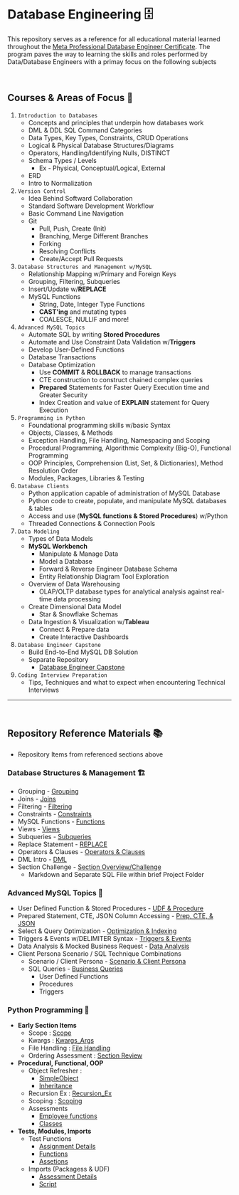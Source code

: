 # Database Engineering 🗄️
This repository serves as a reference for all educational material learned throughout the [Meta Professional Database Engineer Certificate](https://www.coursera.org/professional-certificates/meta-database-engineer). The program paves the way to learning the skills and roles performed by Data/Database Engineers with a primay focus on the following subjects

<br>

## **Courses & Areas of Focus 🔦**
1. `Introduction to Databases`
    - Concepts and principles that underpin how databases work
    - DML & DDL SQL Command Categories
    - Data Types, Key Types, Constraints, CRUD Operations
    - Logical & Physical Database Structures/Diagrams
    - Operators, Handling/Identifying Nulls, DISTINCT
    - Schema Types / Levels
        - Ex - Physical, Conceptual/Logical, External
    - ERD
    - Intro to Normalization
2. `Version Control`
    - Idea Behind Softward Collaboration
    - Standard Software Development Workflow
    - Basic Command Line Navigation
    - Git
        * Pull, Push, Create (Init)
        * Branching, Merge Different Branches
        * Forking
        * Resolving Conflicts
        * Create/Accept Pull Requests
3. `Database Structures and Management w/MySQL`
    - Relationship Mapping w/Primary and Foreign Keys
    - Grouping, Filtering, Subqueries
    - Insert/Update w/**REPLACE**
    - MySQL Functions
        * String, Date, Integer Type Functions
        * **CAST'ing** and mutating types
        * COALESCE, NULLIF and more!
4. `Advanced MySQL Topics`
    - Automate SQL by writing **Stored Procedures**
    - Automate and Use Constraint Data Validation w/**Triggers**
    - Develop User-Defined Functions
    - Database Transactions
    - Database Optimization
        * Use **COMMIT** & **ROLLBACK** to manage transactions
        * CTE construction to construct chained complex queries
        * **Prepared** Statements for Faster Query Execution time and Greater Security
        * Index Creation and value of **EXPLAIN** statement for Query Execution
5. `Programming in Python`
    - Foundational programming skills w/basic Syntax
    - Objects, Classes, & Methods
    - Exception Handling, File Handling, Namespacing and Scoping
    - Procedural Programming, Algorithmic Complexity (Big-O), Functional Programming
    - OOP Principles, Comprehension (List, Set, & Dictionaries), Method Resolution Order
    - Modules, Packages, Libraries & Testing
6. `Database Clients`
    - Python application capable of administration of MySQL Database
    - Python code to create, populate, and manipulate MySQL databases & tables
    - Access and use (**MySQL functions & Stored Procedures**) w/Python
    - Threaded Connections & Connection Pools
7. `Data Modeling`
    - Types of Data Models
    - **MySQL Workbench**
        - Manipulate & Manage Data
        - Model a Database
        - Forward & Reverse Engineer Database Schema
        - Entity Relationship Diagram Tool Exploration
    - Overview of Data Warehousing
        * OLAP/OLTP database types for analytical analysis against real-time data processing
    - Create Dimensional Data Model 
        * Star & Snowflake Schemas
    - Data Ingestion & Visualization w/**Tableau**
        * Connect & Prepare data 
        * Create Interactive Dashboards
8. `Database Engineer Capstone`
    - Build End-to-End MySQL DB Solution
    - Separate Repository
        - [Database Engineer Capstone](https://github.com/craigtrupp/db-capstone-project/tree/main)
9. `Coding Interview Preparation`
    - Tips, Techniques and what to expect when encountering Technical Interviews

---

<br>

## **Repository Reference Materials** 📚
* Repository Items from referenced sections above

### **Database Structures & Management** 🏗️
* Grouping - [Grouping](/MySQL_Structures_Management/Grouping_data.md)
* Joins - [Joins](/MySQL_Structures_Management/Joins.md)
* Filtering - [Filtering](/MySQL_Structures_Management/Filtering_Data.md)
* Constraints - [Constraints](/MySQL_Structures_Management/Constraints.md)
* MySQL Functions - [Functions](/MySQL_Structures_Management/MySQL_Funcs.md)
* Views - [Views](/MySQL_Structures_Management/Views_Lab.md)
* Subqueries - [Subqueries](/MySQL_Structures_Management/Subqueries.md)
* Replace Statement - [REPLACE](/MySQL_Structures_Management/Replace_Lab.md)
* Operators & Clauses - [Operators & Clauses](/MySQL_Structures_Management/Operators_Clasuse_Endwk1.md)
* DML Intro - [DML](/MySQL_Structures_Management/ChngALTERStructure.md)
* Section Challenge - [Section Overview/Challenge](/MySQL_Structures_Management/MySQLDB_Project)
    - Markdown and Separate SQL File within brief Project Folder

### **Advanced MySQL Topics** 🎯
* User Defined Function & Stored Procedures - [UDF & Procedure](/AdvMySQL_Topics/Dev_Funcs.md)
* Prepared Statement, CTE, JSON Column Accessing - [Prep, CTE, & JSON](/AdvMySQL_Topics/Optimization_Techniques.md)
* Select & Query Optimization - [Optimization & Indexing](/AdvMySQL_Topics/Select_Optimization.md)
* Triggers & Events w/DELIMITER Syntax - [Triggers & Events](/AdvMySQL_Topics/Triggers.md)
* Data Analysis & Mocked Business Request - [Data Analysis](/AdvMySQL_Topics/Data_Analysis_MySQL.md)
* Client Persona Scenario / SQL Technique Combinations 
    - Scenario / Client Persona - [Scenario & Client Persona](/AdvMySQL_Topics/Closing_Course_Task/DAnalysis_Client_Persona.md)
    - SQL Queries - [Business Queries](/AdvMySQL_Topics/Closing_Course_Task/Client_Persona_Queries.sql)
        - User Defined Functions
        * Procedures
        * Triggers

### **Python Programming** 🐍
* **Early Section Items**
    - Scope : [Scope](/PythonProgramming/Wk1_Wk2_Items/ScopeReview.py)
    - Kwargs : [Kwargs_Args](/PythonProgramming/Wk1_Wk2_Items/kwargs_args.py)
    - File Handling : [File Handling](/PythonProgramming/Wk1_Wk2_Items/file_handling.py)
    - Ordering Assessment : [Section Review](/PythonProgramming/Wk1_Wk2_Items/ordering_assessment.py)
* **Procedural, Functional, OOP**
    - Object Refresher : 
        - [SimpleObject](/PythonProgramming/Procedural_Functional_OOP_Wk3/CustomObj.py)
        - [Inheritance](/PythonProgramming/Procedural_Functional_OOP_Wk3/More_Obj_passing.py)
    - Recursion Ex : [Recursion_Ex](/PythonProgramming/Procedural_Functional_OOP_Wk3/Reverse_Recurse.py)
    - Scoping : [Scoping](/PythonProgramming/Procedural_Functional_OOP_Wk3/Scoping.py)
    - Assessments
        * [Employee functions](/PythonProgramming/Procedural_Functional_OOP_Wk3/wk3_first_assessment.py)
        * [Classes](/PythonProgramming/Procedural_Functional_OOP_Wk3/abstract_pythassmnt.py)
* **Tests, Modules, Imports**
    * Test Functions 
        - [Assignment Details](/PythonProgramming/Import_Scope_Wk4/Write_Tests_Functions/README.md)
        - [Functions](/PythonProgramming/Import_Scope_Wk4/Write_Tests_Functions/spellcheck.py)
        - [Assetions](/PythonProgramming/Import_Scope_Wk4/Write_Tests_Functions/test_spellcheck.py)
    * Imports (Packagess & UDF)
        - [Assessment Details](/PythonProgramming/Import_Scope_Wk4/Assessment_I_S/README.md)
        - [Script](/PythonProgramming/Import_Scope_Wk4/Assessment_I_S/jsongenerator.py)


